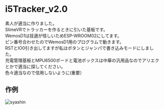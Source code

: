 # i5Tracker_v2.0
素人が適当に作りました。  
SlimeVRでトラッカーを作るときに引いた基板です。  
WemosD1は技適が怪しいためESP-WROOM02にしてます。  
ピン番号合わせたのでWemosD1用のプログラムで動きます。  
RSTとIO0引き出してますが私はボタンとジャンパで書き込みモードにしました。  
充電管理基板とMPU6500ボードと電池ボックスは中華の汎用品なのでアリエクとかで適当に探してください。  
色々適当なので信用しないように(重要）  
## 作例
![syashin](https://pbs.twimg.com/media/Fp1uPtKacAEcB36?format=jpg&name=4096x4096)
